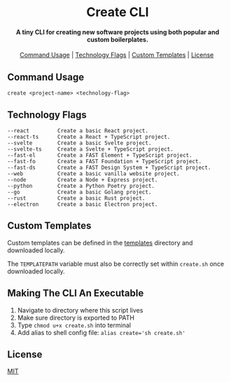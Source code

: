 <h1 align="center">Create CLI</h1>

<h4 align="center">A tiny CLI for creating new software projects using both popular and custom boilerplates.</h4>

<p align="center">
  <a href="#command-usage">Command Usage</a>&nbsp;|&nbsp;<a href="#technology-flags">Technology Flags</a>&nbsp;|&nbsp;<a href="#custom-templates">Custom Templates</a>&nbsp;|&nbsp;<a href="#license">License</a>&nbsp;
</p>

## Command Usage 
```
create <project-name> <technology-flag>
```

## Technology Flags
```
--react         Create a basic React project.
--react-ts      Create a React + TypeScript project.
--svelte        Create a basic Svelte project.
--svelte-ts     Create a Svelte + TypeScript project.
--fast-el       Create a FAST Element + TypeScript project.
--fast-fo       Create a FAST Foundation + TypeScript project.
--fast-ds       Create a FAST Design System + TypeScript project.
--web           Create a basic vanilla website project.
--node          Create a Node + Express project.
--python        Create a Python Poetry project.
--go            Create a basic Golang project.
--rust          Create a basic Rust project.
--electron      Create a basic Electron project.
```

## Custom Templates
Custom templates can be defined in the [templates](./templates) directory and downloaded locally.

The `TEMPLATEPATH` variable must also be correctly set within `create.sh` once downloaded locally.

## Making The CLI An Executable 

1. Navigate to directory where this script lives
2. Make sure directory is exported to PATH
3. Type `chmod u+x create.sh` into terminal
4. Add alias to shell config file: `alias create='sh create.sh'`

## License

[MIT](LICENSE)